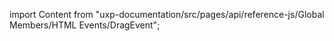 
import Content from "uxp-documentation/src/pages/api/reference-js/Global Members/HTML Events/DragEvent";

<Content query="product=photoshop"/>

